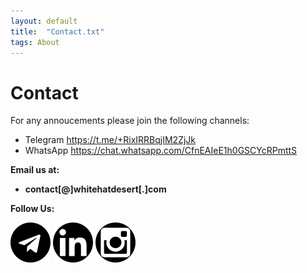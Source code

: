 ```yaml
---
layout: default
title:  "Contact.txt"
tags: About
---
```


# Contact

For any annoucements please join the following channels:

* Telegram https://t.me/+RixIRRBqjIM2ZjJk
* WhatsApp https://chat.whatsapp.com/CfnEAIeE1h0GSCYcRPmttS

**Email us at:**

* **contact[@]whitehatdesert[.]com**

**Follow Us:**

<a href="https://t.me/+RixIRRBqjIM2ZjJk"><img src="/assets/img/telegram.png" alt="" /></a>
<a href="https://www.linkedin.com/in/whd-a39aa6265/"><img src="/assets/img/linkedin.png" alt="" /></a>
<a href="https://www.instagram.com/whitehatdesert/"><img src="/assets/img/instagram.png" alt="" /></a>